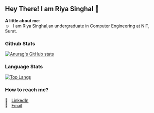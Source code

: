 ## Hey There! I am Riya Singhal 👋


<b>A little about me</b>:   
:relaxed: &nbsp; I am Riya Singhal,an undergraduate in Computer Engineering at NIT, Surat.   
<!--:computer: &nbsp; I am Inquisitive and always open to explore new technologies.
:orange_book: &nbsp; I am an avid reader and a closet writer. -->


### Github Stats 
[![Anurag's GitHub stats](https://github-readme-stats.vercel.app/api?username=riyasinghal04&show_icons=true&theme=dracula)](https://github.com/anuraghazra/github-readme-stats)

### Language Stats
[![Top Langs](https://github-readme-stats.vercel.app/api/top-langs/?username=riyasinghal04&layout=compact&theme=dark&show_icons=true&hide_border=true&private=true)](https://github.com/anuraghazra/github-readme-stats)

<!--
## Technologies and Tools
<p>
  <img alt="Python" src="https://img.shields.io/badge/python%20-%2314354C.svg?&style=for-the-badge&logo=python&logoColor=white"/>
</p>
-->

### How to reach me?  
:pushpin: &nbsp; [LinkedIn](https://www.linkedin.com/in/riya-singhal/)  
:pushpin: &nbsp; [Email](mailto:riyapsinghal@gmail.com)  
<!--pushpin: &nbsp; [Resume]() 
:pushpin: &nbsp; [Website]()  
:pushpin: &nbsp; [Blog]() -->
